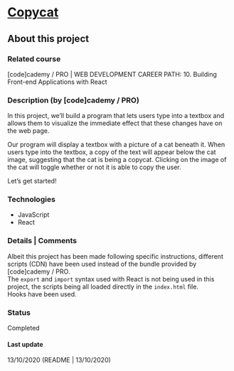 # [Copycat](https://www.codecademy.com/paths/web-development/tracks/front-end-applications-with-react/modules/react-102-advanced-react-u/projects/copycat)

## About this project

### Related course
[code]cademy / PRO | WEB DEVELOPMENT CAREER PATH: 10. Building Front-end Applications with React  

### Description (by [code]cademy / PRO)
In this project, we’ll build a program that lets users type into a textbox and allows them to visualize the immediate effect that these changes have on the web page.

Our program will display a textbox with a picture of a cat beneath it. When users type into the textbox, a copy of the text will appear below the cat image, suggesting that the cat is being a copycat. Clicking on the image of the cat will toggle whether or not it is able to copy the user.

Let’s get started!

### Technologies
- JavaScript
- React

### Details | Comments
Albeit this project has been made following specific instructions, different scripts (CDN) have been used instead of the bundle provided by [code]cademy / PRO.  
The `export` and `import` syntax used with React is not being used in this project, the scripts being all loaded directly in the `index.html` file.  
Hooks have been used.

### Status
Completed

#### Last update
13/10/2020 (README | 13/10/2020)

